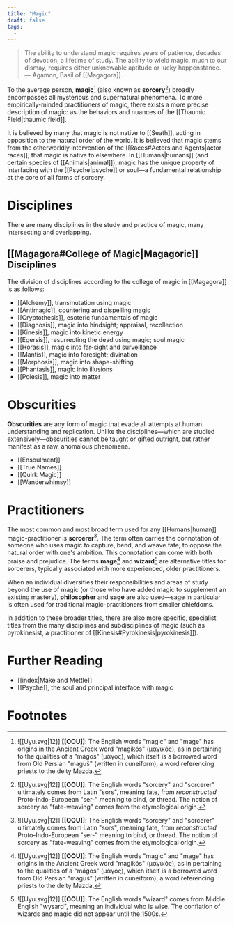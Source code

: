 ```yaml
---
title: "Magic"
draft: false
tags:
  - 
---
```


> The ability to understand magic requires years of patience, decades of devotion, a lifetime of study. The ability to wield magic, much to our dismay, requires either unknowable aptitude or lucky happenstance. — Agamon, Basil of [[Magagora]].

To the average person, **magic**[^mag] (also known as **sorcery**[^sorc]) broadly encompasses all mysterious and supernatural phenomena. To more empirically-minded practitioners of magic, there exists a more precise description of magic: as the behaviors and nuances of the [[Thaumic Field|thaumic field]].

It is believed by many that magic is not native to [[Seath]], acting in opposition to the natural order of the world. It is believed that magic stems from the otherworldly intervention of the [[Races#Actors and Agents|actor races]]; that magic is native to elsewhere. In [[Humans|humans]] (and certain species of [[Animals|animal]]), magic has the unique property of interfacing with the [[Psyche|psyche]] or soul—a fundamental relationship at the core of all forms of sorcery. 

# Disciplines
There are many disciplines in the study and practice of magic, many intersecting and overlapping.

## [[Magagora#College of Magic|Magagoric]] Disciplines
The division of disciplines according to the college of magic in [[Magagora]] is as follows:

- [[Alchemy]], transmutation using magic
- [[Antimagic]], countering and dispelling magic
- [[Cryptothesis]], esoteric fundamentals of magic
- [[Diagnosis]], magic into hindsight; appraisal, recollection
- [[Kinesis]], magic into kinetic energy
- [[Egersis]], resurrecting the dead using magic; soul magic
- [[Horasis]], magic into far-sight and surveillance
- [[Mantis]], magic into foresight; divination
- [[Morphosis]], magic into shape-shifting
- [[Phantasis]], magic into illusions
- [[Poiesis]], magic into matter

# Obscurities
**Obscurities** are any form of magic that evade all attempts at human understanding and replication. Unlike the disciplines—which are studied extensively—obscurities cannot be taught or gifted outright, but rather manifest as a raw, anomalous phenomena. 

- [[Ensoulment]]
- [[True Names]]
- [[Quirk Magic]]
- [[Wanderwhimsy]]

# Practitioners
The most common and most broad term used for any [[Humans|human]] magic-practitioner is **sorcerer**[^sorc]. The term often carries the connotation of someone who uses magic to capture, bend, and weave fate; to oppose the natural order with one's ambition. This connotation can come with both praise and prejudice. The terms  **mage**[^mag] and **wizard**[^wiz] are alternative titles for sorcerers, typically associated with more experienced, older practitioners.

When an individual diversifies their responsibilities and areas of study beyond the use of magic (or those who have added magic to supplement an existing mastery), **philosopher** and **sage** are also used—sage in particular is often used for traditional magic-practitioners from smaller chiefdoms.

In addition to these broader titles, there are also more specific, specialist titles from the many disciplines and subdisciplines of magic (such as pyrokinesist, a practitioner of [[Kinesis#Pyrokinesis|pyrokinesis]]).

# Further Reading
- [[index|Make and Mettle]]
- [[Psyche]], the soul and principal interface with magic

# Footnotes
[^mag]: ![[Uyu.svg|12]] **[[OOU]]**: The English words "magic" and "mage" has origins in the Ancient Greek word "magikós" (μαγικός), as in pertaining to the qualities of a "mágos" (μάγος), which itself is a borrowed word from Old Persian "maguš⁠" (written in cuneiform), a word referencing priests to the deity Mazda. 

[^sorc]: ![[Uyu.svg|12]] **[[OOU]]**: The English words "sorcery" and "sorcerer" ultimately comes from Latin "sors", meaning fate, from *reconstructed* Proto-Indo-European "ser-" meaning to bind, or thread. The notion of sorcery as "fate-weaving" comes from the etymological origin.

[^wiz]: ![[Uyu.svg|12]] **[[OOU]]**: The English words "wizard" comes from Middle English "wysard", meaning an individual who is wise. The conflation of wizards and magic did not appear until the 1500s.